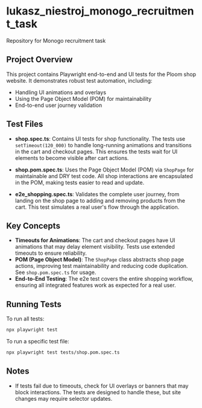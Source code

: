 # lukasz_niestroj_monogo_recruitment_task

Repository for Monogo recruitment task

## Project Overview

This project contains Playwright end-to-end and UI tests for the Ploom shop website. It demonstrates robust test automation, including:

- Handling UI animations and overlays
- Using the Page Object Model (POM) for maintainability
- End-to-end user journey validation

## Test Files

- **shop.spec.ts**: Contains UI tests for shop functionality. The tests use `setTimeout(120_000)` to handle long-running animations and transitions in the cart and checkout pages. This ensures the tests wait for UI elements to become visible after cart actions.

- **shop.pom.spec.ts**: Uses the Page Object Model (POM) via `ShopPage` for maintainable and DRY test code. All shop interactions are encapsulated in the POM, making tests easier to read and update.

- **e2e_shopping.spec.ts**: Validates the complete user journey, from landing on the shop page to adding and removing products from the cart. This test simulates a real user's flow through the application.

## Key Concepts

- **Timeouts for Animations**: The cart and checkout pages have UI animations that may delay element visibility. Tests use extended timeouts to ensure reliability.
- **POM (Page Object Model)**: The `ShopPage` class abstracts shop page actions, improving test maintainability and reducing code duplication. See `shop.pom.spec.ts` for usage.
- **End-to-End Testing**: The e2e test covers the entire shopping workflow, ensuring all integrated features work as expected for a real user.

## Running Tests

To run all tests:

```sh
npx playwright test
```

To run a specific test file:

```sh
npx playwright test tests/shop.pom.spec.ts
```

## Notes

- If tests fail due to timeouts, check for UI overlays or banners that may block interactions. The tests are designed to handle these, but site changes may require selector updates.
